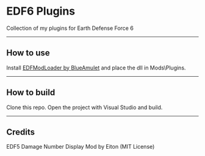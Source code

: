 # EDF6 Plugins #
Collection of my plugins for Earth Defense Force 6

-----------------------
## How to use ##
Install [EDFModLoader by BlueAmulet](https://github.com/BlueAmulet/EDFModLoader) and place the dll in Mods\Plugins.

-----------------------
## How to build ##
Clone this repo. Open the project with Visual Studio and build.

-----------------------
## Credits ##
EDF5 Damage Number Display Mod by Eiton (MIT License)